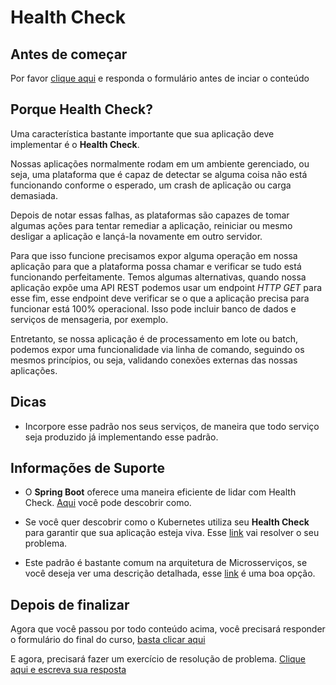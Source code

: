 # Health Check

## Antes de começar
Por favor [clique aqui](https://forms.gle/rrvPVyjEZ5ooCP4u9) e responda o formulário antes de inciar o conteúdo

## Porque Health Check?

Uma característica bastante importante que sua aplicação deve implementar é o **Health Check**.

Nossas aplicações normalmente rodam em um ambiente gerenciado, ou seja, uma plataforma que é capaz de detectar se alguma coisa não está funcionando conforme o esperado, um crash de aplicação ou carga demasiada.

Depois de notar essas falhas, as plataformas são capazes de tomar algumas ações para tentar remediar a aplicação, reiniciar ou mesmo desligar a aplicação e lançá-la novamente em outro servidor.

Para que isso funcione precisamos expor alguma operação em nossa aplicação para que a plataforma possa chamar e verificar se tudo está funcionando perfeitamente.
Temos algumas alternativas, quando nossa aplicação expõe uma API REST podemos usar um endpoint *HTTP GET* para esse fim, esse endpoint deve verificar se o que a aplicação precisa para funcionar está 100% operacional. Isso pode incluir banco de dados e serviços de mensageria, por exemplo.

Entretanto, se nossa aplicação é de processamento em lote ou batch, podemos expor uma funcionalidade via linha de comando, seguindo os mesmos princípios, ou seja, validando conexões externas das nossas aplicações.

## Dicas

- Incorpore esse padrão nos seus serviços, de maneira que todo serviço seja produzido já implementando esse padrão.

## Informações de Suporte

- O **Spring Boot** oferece uma maneira eficiente de lidar com Health Check. [Aqui](https://docs.spring.io/spring-boot/docs/current/reference/html/production-ready-features.html) você pode descobrir como.

- Se você quer descobrir como o Kubernetes utiliza seu **Health Check** para garantir que sua aplicação esteja viva. Esse [link](https://kubernetes.io/docs/tasks/configure-pod-container/configure-liveness-readiness-startup-probes/) vai resolver o seu problema.

- Este padrão é bastante comum na arquitetura de Microsserviços, se você deseja ver uma descrição detalhada, esse [link](https://microservices.io/patterns/observability/health-check-api.html) é uma boa opção.

## Depois de finalizar

Agora que você passou por todo conteúdo acima, você precisará responder o formulário do final do curso, [basta clicar aqui](https://forms.gle/rrvPVyjEZ5ooCP4u9)

E agora, precisará fazer um exercício de resolução de problema. [Clique aqui e escreva sua resposta](https://forms.gle/K7GmxYcDNSooyRpUA)
